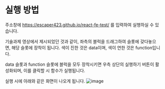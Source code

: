 # 실행 방법
주소창에 https://escaper423.github.io/react-fe-test/ 를 입력하여 실행하실 수 있습니다.

기술과제 영상에서 제시되었던 것과 같이, 좌측의 블럭을 드래그하여 슬롯에 갖다놓으면, 해당 슬롯에 장착이 됩니다.
색이 진한 것은 data이며, 색이 연한 것은 function입니다.

data 슬롯과 function 슬롯에 블럭을 모두 장착시키면 우측 상단의 실행하기 버튼이 활성화되며, 이를 클릭할 시
함수가 실행됩니다.

실행 시에 아래와 같은 화면이 나오게 됩니다.
![image](https://user-images.githubusercontent.com/41889090/161424924-5f4c75aa-d512-4864-b708-f2912672368a.png)
